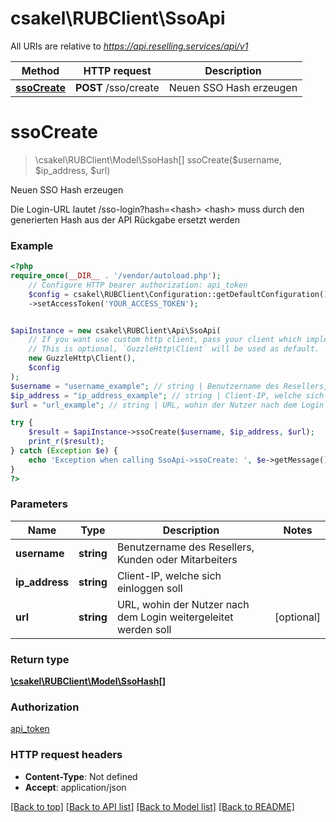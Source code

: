# csakel\RUBClient\SsoApi

All URIs are relative to *https://api.reselling.services/api/v1*

Method | HTTP request | Description
------------- | ------------- | -------------
[**ssoCreate**](SsoApi.md#ssocreate) | **POST** /sso/create | Neuen SSO Hash erzeugen

# **ssoCreate**
> \csakel\RUBClient\Model\SsoHash[] ssoCreate($username, $ip_address, $url)

Neuen SSO Hash erzeugen

Die Login-URL lautet /sso-login?hash=&lt;hash&gt;  &lt;hash&gt; muss durch den generierten Hash aus der API Rückgabe ersetzt werden

### Example
```php
<?php
require_once(__DIR__ . '/vendor/autoload.php');
    // Configure HTTP bearer authorization: api_token
    $config = csakel\RUBClient\Configuration::getDefaultConfiguration()
    ->setAccessToken('YOUR_ACCESS_TOKEN');


$apiInstance = new csakel\RUBClient\Api\SsoApi(
    // If you want use custom http client, pass your client which implements `GuzzleHttp\ClientInterface`.
    // This is optional, `GuzzleHttp\Client` will be used as default.
    new GuzzleHttp\Client(),
    $config
);
$username = "username_example"; // string | Benutzername des Resellers, Kunden oder Mitarbeiters
$ip_address = "ip_address_example"; // string | Client-IP, welche sich einloggen soll
$url = "url_example"; // string | URL, wohin der Nutzer nach dem Login weitergeleitet werden soll

try {
    $result = $apiInstance->ssoCreate($username, $ip_address, $url);
    print_r($result);
} catch (Exception $e) {
    echo 'Exception when calling SsoApi->ssoCreate: ', $e->getMessage(), PHP_EOL;
}
?>
```

### Parameters

Name | Type | Description  | Notes
------------- | ------------- | ------------- | -------------
 **username** | **string**| Benutzername des Resellers, Kunden oder Mitarbeiters |
 **ip_address** | **string**| Client-IP, welche sich einloggen soll |
 **url** | **string**| URL, wohin der Nutzer nach dem Login weitergeleitet werden soll | [optional]

### Return type

[**\csakel\RUBClient\Model\SsoHash[]**](../Model/SsoHash.md)

### Authorization

[api_token](../../README.md#api_token)

### HTTP request headers

 - **Content-Type**: Not defined
 - **Accept**: application/json

[[Back to top]](#) [[Back to API list]](../../README.md#documentation-for-api-endpoints) [[Back to Model list]](../../README.md#documentation-for-models) [[Back to README]](../../README.md)

